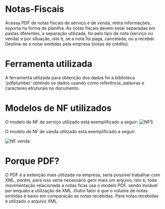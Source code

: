 # Notas-Fiscais
Acessa PDF de notas fiscais de serviço e de venda, retira informações, exporta na forma de planilha. As notas fiscais devem estar separadas em pastas dferentes, a separação utilizada, foi pelo tipo de nota (serviço ou venda) e por situação, isto é, se a nota foi paga, cancelada, ou a receber. Destina-se a notar emitidas pela empresa (notas de crédito).
# Ferramenta utilizada
A ferramenta utilizada para obtenção dos dados foi a biblioteca 'pdfplumber' obtendo os dados usando como referência, palavras e caracteres etruturais no documento.
# Modelos de NF utilizados
O modelo de NF de serviço utilizado está exemplificado a seguir:
![NFS](https://github.com/AbnerEFI/Notas-Fiscais/assets/145677273/110f8183-1374-4079-b987-c480be48cab7)



O modelo de NF de vanda utilizado esta exemplificado a seguir:



![NF venda](https://github.com/AbnerEFI/Notas-Fiscais/assets/145677273/3610fb12-4fba-4228-a4f5-8369f70fe83c)
# Porque PDF?
O PDF é a extenção mais utilizada na empresa, seria possível trabalhar com XML, porém, para isso seria necessário gerir mais um arquivo, isto é, toda movimentação relacionada a notas ficas usa o modelo PDF, sendo inviável por enquato a utilização de XML. Outro fator é que o volume de notas emitidas é baixo em comparação as notas recebidas. Para notas recebidas é utilizado o arquivo XML.
